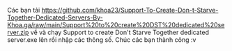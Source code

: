 Các bạn tải https://github.com/khoa23/Support-To-Create-Don-t-Starve-Together-Dedicated-Servers-By-Khoa.ga/raw/main/Support%20to%20create%20DST%20dedicated%20server.zip về và chạy Support to create Don't Starve Together dedicated server.exe lên rồi nhập các thông số.
Chúc các bạn thành công :v
